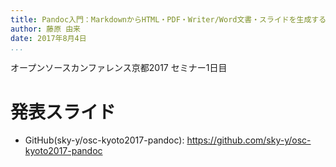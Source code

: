```yaml
---
title: Pandoc入門：MarkdownからHTML・PDF・Writer/Word文書・スライドを生成する
author: 藤原 由来
date: 2017年8月4日
...
```


オープンソースカンファレンス京都2017 セミナー1日目

# 発表スライド

- GitHub(sky-y/osc-kyoto2017-pandoc): <https://github.com/sky-y/osc-kyoto2017-pandoc>
